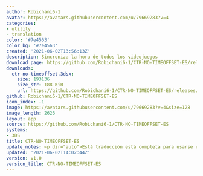 ```yaml
---
author: Robichani6-1
avatar: https://avatars.githubusercontent.com/u/79669283?v=4
categories:
- utility
- translation
color: '#7e4563'
color_bg: '#7e4563'
created: '2021-06-02T13:56:13Z'
description: Sincroniza la hora de todos los videojuegos
download_page: https://github.com/Robichani6-1/CTR-NO-TIMEOFFSET-ES/releases
downloads:
  ctr-no-timeoffset.3dsx:
    size: 193136
    size_str: 188 KiB
    url: https://github.com/Robichani6-1/CTR-NO-TIMEOFFSET-ES/releases/download/v1.0/ctr-no-timeoffset.3dsx
github: Robichani6-1/CTR-NO-TIMEOFFSET-ES
icon_index: -1
image: https://avatars.githubusercontent.com/u/79669283?v=4&size=128
image_length: 2626
layout: app
source: https://github.com/Robichani6-1/CTR-NO-TIMEOFFSET-ES
systems:
- 3DS
title: CTR-NO-TIMEOFFSET-ES
update_notes: <p dir="auto">Está traducción está completa para usarse en español.</p>
updated: '2021-06-02T14:02:44Z'
version: v1.0
version_title: CTR-NO-TIMEOFFSET-ES
---
```

